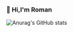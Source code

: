### 👋 Hi,I'm Roman 


![Anurag's GitHub stats](https://github-readme-stats.vercel.app/api?username=TheBonD&show_icons=true&theme=flag-india&hide=stars,issues,contribs&locale=ru)



<!--
**TheBonD/TheBonD** is a ✨ _special_ ✨ repository because its `README.md` (this file) appears on your GitHub profile.

Here are some ideas to get you started:

- 🔭 I’m currently working on ...
- 🌱 I’m currently learning ...
- 👯 I’m looking to collaborate on ...
- 🤔 I’m looking for help with ...
- 💬 Ask me about ...
- 📫 How to reach me: ...
- 😄 Pronouns: ...
- ⚡ Fun fact: ...
-->

